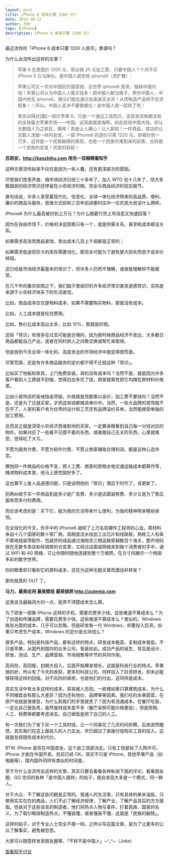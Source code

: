 ```yaml
---
layout: post
title: iPhone 6 成本只要 1200 元?
date: 2014-10-12
author: 月杪
tags: [iPhone]
description: iPhone 6 成本只要 1200 元?
---
```


最近流传的「iPhone 6 成本只要 1200 人民币」靠谱吗？

为什么会流传出这样的文章？

> 苹果 6 在美国价 1200 元，郭台铬 25 元加工费，只要中国人 1 个月不买 iPhone 6 立马掉价。是中国人就拒绝 iphone6（求扩散）:

>苹果公司又一次对中国玩饥饿营销，全世界 iphone6 首发，独缺中国内地！苹果公司认为中国人人傻又钱多！把中国人都当傻子，黑你中国人，中国内地无 iphone6，傻瓜们就会通过各渠道买水货！从而制造产品供不应求假象！！所以，中国人坚决不要做傻瓜！是中国人就一起转了吧！

>普京训得对[酷]一部烂苹果 6，只是一个通迅工具而已，连首发资格都没有的全球最大苹果市场——中国。这简直就是侮辱，如此歧视中国大陆，却让无数国人为之疯狂，膜拜！真是让人痛心！让人鄙视！一件商品，成功的让无数人洗脑一样的追宠。一部 iPhone6 的造价只需 1220 元，却被炒到一万多，这将是一个民族脑残的表现，也是一个民族灾难到来的前奏，也将是一个民族的悲哀！同意的转起！

**苏莉安，http://kanzhihu.com 用另一双眼睛看知乎**

这种文章流传起来不仅仅是因为一些人蠢，还有更深层次的原因。

尽管我们改革开放、搞市场经济已经三十多年了，加入 WTO 也十几年了，但大多数国民的经济常识还停留在小农经济时期，完全与商品经济的现实脱节。

换句话说，许多人享受着现代化、信息化、全球一体化经济带来的高品质、便利、廉价的商品与服务，思维方式却和三百年前闭塞村庄中一位农民大叔没什么两样。

iPhone6 为什么最高被炒到上万元？为什么随着行货上市消息又快速回落？

因为在自由市场下，价格的决定因素只有一个，就是供需关系。甚至和成本都没关系。

如果需求高涨而商品紧俏，卖出成本几百上千倍都是正常的；

如果需求低迷但巨大的库存需要消化，那完全可能为了避免更大损失而低于成本价倾销。

这已经是市场经济最基本的常识了，但许多人仍然不理解，或者能理解却不能接受。

在几千年的重农抑商之下，我们脑子里烙印的许多经济常识甚至道德常识，实际是来源于小农经济体系下的生活直觉。

比如，商品成本仅仅是物料成本，如果不需要购买物料，那就没有成本。

比如，人工成本就是吃住费用。

比如，售价比成本高出太多，比如 10%，那就是奸商。

这些「常识」有很多在过去可能是合理的，因为那时候商品经济不发达，大多数日用品都能自己产出，或者在同村熟人之间靠交换或帮忙来取得。

但是放到今天全球一体化的、高度发达的市场经济中就显得很荒唐。

尽管荒唐，还是有许多商品服务的定价都不得不迁就这种「常识」。

比如买了地板和家具，上门免费安装，真的没有成本吗？当然不是，就是因为许多客户看到人工费就不舒服，觉得白白多花了钱，商家就索性把它均摊在原材料价格里。

比如小首饰店的金戒指金项链，价格就是克数乘以金价，加工费不要钱吗？当然不是，还是为了迁就买家，才把这些钱都摊进单价中。当然，一些大品牌的首饰就不在乎了，人家的客户肯为优秀的设计和工艺还有品牌溢价买单，当然能接受单独的加工费用。

总而言之就是深受小农经济思维影响的买家，一定要亲眼看到自己每一分钱对应的物件。如果对应了一些看不见摸不着的东西，或者跟自己无关的东西，心里就难受，觉得吃了大亏。

不愿为服务付费、不愿为软件付费、不愿让商家赚取合理利润，都是这种心态作祟。

哪怕同一件商品的价格不变，把人工费、商家的房租水电交通运输成本都算作零，摊进物料成本里，他马上感觉就好多了。

这也算不上是人品道德问题，只是说明他的「常识」落后于时代了，该更新了。

别再纠结于买一件商品到底多少是广告费、多少是店面装修费、多少又是为了售后服务而多付的费用。

而应该考虑的是：买下它，能为我的生活带来什么便利，为我的精神带来哪些愉悦。

在全球化的今天，你手中的 iPhone6 凝结了上万名软硬件工程师的心血，原材料来自十几个国家的数十家厂商，高精度流水线加工出芯片和线路板，熟练工人有条不紊地组装零配件、包装好的成品通过海陆空三栖运输穿越数百个海关，整齐地码放在无数专卖店和经销商的仓库里，又经过店面或网络来到每个消费者的手中，通过 WiFi 和 4G 网络，它让你随时随地连接到整个万维网，在方寸间展示一个绚丽多彩的数字世界。

你的眼里却只看到它的原料成本，还在为这种无脑文章而激动并转发？

那你就真的 OUT 了。

**马力，最美应用 最美壁纸 最美锁屏 http://zuimeia.com**

这类说法最脑洞大的一点，是弄不清楚成本怎么算。

为了研发一部像 iPhone 这样的手机，需要花费多少钱，这些难道不算成本么？为了创造和传播品牌，需要花费多少钱，这些难道不算成本么？类似的，Windows 每张光盘的成本，几乎可以忽略，但是研发每一代 Windows，却要投入巨资。如果只考虑生产成本，Windows 的定价是五块钱么？

很多产品，特别是科技产品，都有这样的特点，研发成本极高，复制成本极低。不只是苹果，从国外到国内的众多公司，皆是如此。成功产品的诞生，背后是设计、研发、测试、生产、品牌营销、市场销售等环节的共同作用。

高风险，高回报，初期大投入，后面开始爆发增长，这就是科技行业的特点。苹果做的好，所以有了今天的收获，更多的科技公司，同样投入了巨资研发，却未必能够获得这样的回报。对于风险的承担，也是他们的付出，这同样是成本。

其实生活中有太多这样的成本，容易被人忽视。一栋楼如果只算建筑成本，为什么不同楼盘会有那么大差异？因为还有地价、品牌等等因素。我们吃的水果蔬菜，在原产地就是很便宜，为什么到我们的手里就贵了？因为有流通成本。在餐厅吃饭，一定比自己做饭贵，虽然食材成本差不多（餐厅采购可能价格更低），但是房租、人工、税费等都要考虑进去。自己做饭是用了自己的人工。

有一次我们为了省下买一个工具的钱，让一个同事花了几天时间折腾，后来突然醒悟，其实我们在这上面投入的人力支出，早已超过了直接付钱购买工具的投入。这就是忽视隐性成本的代价。

BTW. iPhone 是否在中国首发，这个由工信部决定。只有工信部给了入网许可，iPhone 才能在中国开卖。目前已经 OK。其实不只是 iPhone，其他苹果产品（如电脑等），国内国外同样有类似的时间差。

至于为什么会流传出这样的文章，其实只要去看看各种新闻下面的评论，看看朋友圈、QQ 空间的各种「是中国人就转」的帖子，就会发现大多是一个模式，同一群人。

对于大众，不了解这些问题是正常的。普通人的生活里，只有具体的柴米油盐，只使用实实在在的商品，人们不必了解经济规律，了解产业，了解产品背后的方方面面。但是对于这些谣言的制造者，他们将热点人物与事件、打着民族、国家的名义，为了吸引眼球制造热点，不懂装懂，或者懂装不懂，这就是「民族的脑残」。

这样的帖子，对于专业人士完全不屑一辩。之所以写这篇文章，是为了让更多的公众了解事实，避免被忽悠。

大家可以随意转发至朋友圈等，「不转不是中国人」~^_^~（Joke）

[查看知乎讨论](http://www.zhihu.com/question/25695700)